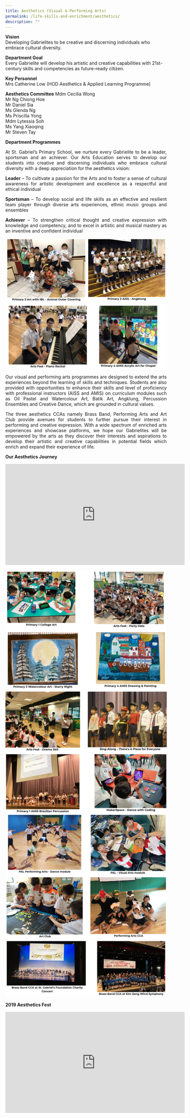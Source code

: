 ```yaml
---
title: Aesthetics (Visual & Performing Arts)
permalink: /life-skills-and-enrichment/aesthetics/
description: ""
---
```

**Vision** <br> Developing Gabrielites to be creative and discerning individuals who embrace cultural diversity.

**Department Goal**   
Every Gabrielite will develop his artistic and creative capabilities with 21st-century skills and competencies as future-ready citizen.

**Key Personnel**   
Mrs Catherine Low (HOD Aesthetics & Applied Learning Programme)


**Aesthetics Committee**
Mdm Cecilia Wong<br>Mr Ng Chiong Hoe<br>Mr Daniel Sia<br>Ms Glenda Ng<br>Ms Priscilla Yong<br>Mdm Lytessia Soh<br>Ms Yang Xiaoqing<br>Mr Steven Tay<br>

**Department Programmes** <br>
<p align="justify">
At St. Gabriel’s Primary School, we nurture every Gabrielite to be a leader, sportsman and an achiever. Our Arts Education serves to develop our students into creative and discerning individuals who embrace cultural diversity with a deep appreciation for the aesthetics vision: </p>

<p align="justify">
	<b>Leader</b> – To cultivate a passion for the Arts and to foster a sense of cultural awareness for artistic development and excellence as a respectful and ethical individual</p>


<p align="justify">
	<b>Sportsman</b> – To develop social and life skills as an effective and resilient team player through diverse arts experiences, ethnic music groups and ensembles</p>

<p align="justify">
	<b>Achiever</b> – To strengthen critical thought and creative expression with knowledge and competency, and to excel in artistic and musical mastery as an inventive and confident individual</p>

![](/images/aesthetics1.png)
![](/images/aesthetics2.png)

<p align="justify">
Our visual and performing arts programmes are designed to extend the arts experiences beyond the learning of skills and techniques. Students are also provided with opportunities to enhance their skills and level of proficiency with professional instructors (AISS and AMIS) on curriculum modules such as Oil Pastel and Watercolour Art, Batik Art, Angklung, Percussion Ensembles and Creative Dance, which are grounded in cultural values. </p>

<p align="justify">
The three aesthetics CCAs namely Brass Band, Performing Arts and Art Club provide avenues for students to further pursue their interest in performing and creative expression. With a wide spectrum of enriched arts experiences and showcase platforms, we hope our Gabrielites will be empowered by the arts as they discover their interests and aspirations to develop their artistic and creative capabilities in potential fields which enrich and expand their experience of life. 
	</p>


**Our Aesthetics Journey**

<center><iframe width="560" height="315" src="https://www.youtube.com/embed/RcOLLRfEzJA" title="Our Aesthetics Journey" frameborder="0" allow="accelerometer; autoplay; clipboard-write; encrypted-media; gyroscope; picture-in-picture" allowfullscreen></iframe></center>

![](/images/aes3.png)
![](/images/aes4.png)
![](/images/aes5.png)
![](/images/aes6.png)

**2019 Aesthetics Fest**

<center><iframe width="560" height="315" src="https://www.youtube.com/embed/5UqAg2XKmHM" title="2019 Aesthetics Fest" frameborder="0" allow="accelerometer; autoplay; clipboard-write; encrypted-media; gyroscope; picture-in-picture" allowfullscreen></iframe></center>